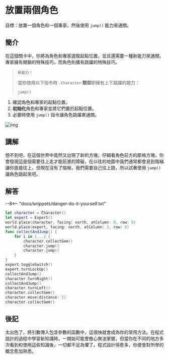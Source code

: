 # 放置兩個角色

目標：放置一個角色和一個專家，然後使用 `jump()` 能力來通關。

## 簡介

在這個關卡中，你將為角色和專家選取起點位置，並且還需要一種新能力來通關。專家擁有開鎖的特殊技巧，而角色則擁有跳躍的特殊技巧。
> `新能力！`
>
> 當你使用以下指令時 `.Character` **類型**即擁有上下跳躍的能力：
>
> `jump()`

1. 確認角色和專家的起點位置。
2. **初始化**角色和專家並將它們置於起點位置。
3. 必要時使用 `jump()` 指令讓角色跳躍來通關。

![img](https://imagedelivery.net/cdkaXPuFls5qlrh3GM4hfA/4e01edf9-5ef4-45c6-a002-a172e274ac00/public)

## 講解

想不到吧，在這個世界中竟然又出現了新的方塊，仔細看角色前方的那格方塊，你會發現這是個需要往上走才能前進的障礙，在以往的地圖中我們通常都會見到階梯讓你直接往上，但現在沒有了階梯，我們需要自己往上跳，所以試著使用 `jump()` 讓角色跳起來吧。

## 解答

--8<-- "docs/snippets/danger-do-it-yourself.txt"

```swift linenums="1"
let character = Character()
let expert = Expert()
world.place(character, facing: north, atColumn: 0, row: 0)
world.place(expert, facing: north, atColumn: 3, row: 0)
func collectAndJump() {
    for i in 1...2 {
        character.collectGem()
        character.jump()
        character.jump()
    }
}
expert.toggleSwitch()
expert.turnLockUp()
collectAndJump()
character.turnRight()
collectAndJump()
character.turnLeft()
character.collectGem()
character.move(distance: 2)
character.collectGem()
```

## 後記

太出色了，將引數傳入包含參數的函數中，這很快就會成為你的常用方法。在程式設計的過程中學習新知識時，一開始可能會擔心無法掌握，但當你在不同的地方多次看到和使用這些知識後，一切都不足為懼了。程式設計得愈多，你便會對所學的概念愈加熟悉。
